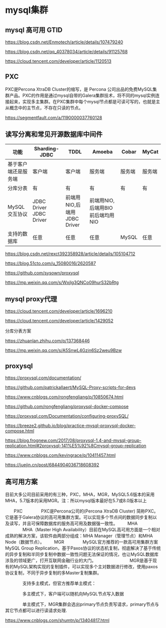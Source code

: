 # mysql集群

## mysql 高可用 GTID

https://blog.csdn.net/Enmotech/article/details/107479240

https://blog.csdn.net/qq_40378034/article/details/91125768

https://cloud.tencent.com/developer/article/1120513

## PXC

PXC是Percona XtraDB Cluster的缩写，是 Percona 公司出品的免费MySQL集群产品。PXC的作用是通过mysql自带的Galera集群技术，将不同的mysql实例连接起来，实现多主集群。在PXC集群中每个mysql节点都是可读可写的，也就是主从概念中的主节点，不存在只读的节点。

https://segmentfault.com/a/1190000037760128

## 读写分离和常见开源数据库中间件


功能|	Sharding-JDBC|	TDDL|	Amoeba|	Cobar|	MyCat
-|-|-|-|-|-
基于客户端还是服务端|	客户端|	客户端|	服务端|	服务端|	服务端
分库分表|	有|	有|	有|	有|	有
MySQL交互协议|	JDBC Driver	JDBC Driver|	前端用NIO,后端用JDBC Driver|	前端用NIO,后端用BIO	前后端均用NIO
支持的数据库|	任意|	任意|	任意|	MySQL|	任意

https://blog.csdn.net/rexct392358928/article/details/105104712

https://blog.51cto.com/u_15080016/2620587

https://github.com/sysown/proxysql

https://mp.weixin.qq.com/s/Wxjlg3QNCo09hurS32bRtg

## mysql proxy代理

https://cloud.tencent.com/developer/article/1696210

https://cloud.tencent.com/developer/article/1429052

分库分表方案

https://zhuanlan.zhihu.com/p/137368446

https://mp.weixin.qq.com/s/A5SnwL4Gzin6Sz2weu9Bzw

## proxysql

https://proxysql.com/documentation/

https://github.com/patrickallaert/MySQL-Proxy-scripts-for-devs

https://www.cnblogs.com/rongfengliang/p/10850674.html

https://github.com/rongfengliang/proxysql-docker-compose

https://proxysql.com/Documentation/configuring-proxySQL/

https://breeze2.github.io/blog/practice-mysql-proxysql-docker-compose.html

https://blog.frognew.com/2017/08/proxysql-1.4-and-mysql-group-replication.html#2proxysql-141%E5%92%8Cmysql-group-replication

https://www.cnblogs.com/kevingrace/p/10411457.html

https://juejin.cn/post/6844904036718608392

## 高可用方案

目前大多公司目前采用的有三种，PXC，MHA，MGR，MySQL5.6版本的采用MHA，5.7版本的采用MGR。注：所以mysql版本最好在5.7或8.0版本以上　　

　　PXC
　　　　PXC是Percona公司的(Percona XtraDB Cluster) 简称PXC。它是基于Galera协议的高可用集群方案。可以实现多个节点间的数据同步复制以及读写，并且可保障数据库的服务高可用及数据强一致性。
　　MHA
　　　　MHA（Master High Availability）目前在MySQL高可用方面是一个相对成熟的解决方案，该软件由两部分组成：MHA Manager（管理节点）和MHA Node（数据节点）。
　　MGR
　　　　MySQL官方推荐的一款高可用集群方案MySQL Group Replication，基于Paxos协议的状态机复制，彻底解决了基于传统的异步复制和半同步复制中数据一致性问题无法保证的情况，也让MySQL数据库涉及的领域更广，打开互联网金融行业的大门。　　　　
　　　　MGR是基于现有的MySQL架构实现的复制插件，可以实现多个主对数据进行修改，使用paxos协议复制，不同于异步复制的多Master复制集群。

　　　　支持多主模式，但官方推荐单主模式：

　　　　多主模式下，客户端可以随机向MySQL节点写入数据

　　　　单主模式下，MGR集群会选出primary节点负责写请求，primary节点与其它节点都可以进行读请求处理.

https://www.cnblogs.com/shumtn/p/13404817.html